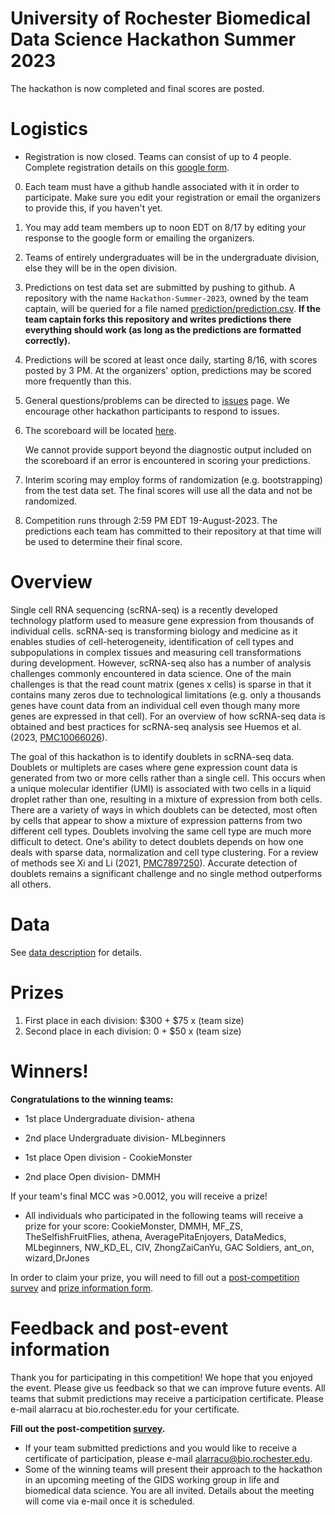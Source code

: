 # University of Rochester Biomedical Data Science Hackathon Summer 2023
The hackathon is now completed and final scores are posted.

# Logistics

- Registration is now closed.  Teams can consist of up to 4 people. Complete registration details on this [google form](https://docs.google.com/forms/d/e/1FAIpQLSdQbzq6q0RfRz4E9-r0cDUTW9a7YsMDyCOyuEtqcZaLpq0Omg/viewform). 
0.   Each team must have a github handle associated with it in order to participate.  Make sure you edit your registration or email the organizers to provide this, if you haven't yet.
1.   You may add team members up
to noon EDT on 8/17 by editing your response to the google form or emailing the organizers.
2.  Teams of entirely undergraduates will be in the undergraduate
division, else they will be in the open division.
3.  Predictions on test data set are submitted by pushing to
    github.  A repository with the name `Hackathon-Summer-2023`,
    owned by the team captain, will
    be queried for a file named [prediction/prediction.csv](prediction/prediction.csv).  **If the team captain forks this
    repository and writes predictions there everything should work
    (as long as the predictions are formatted correctly).**
2.  Predictions will be scored at least once daily, starting 8/16, with
    scores posted by 3 PM.  At
    the organizers' option, predictions may be scored more frequently
    than this.
2.  General questions/problems can be directed to [issues](https://github.com/Rochester-Biomedical-DS/Hackathon-Summer-2023/issues) page.  We encourage other hackathon participants to respond to issues.
3.  The scoreboard will be located
    [here](Leaderboard.Hackathon.2023.md).
   
    We  cannot provide support
    beyond the diagnostic output included on the scoreboard if an error is
    encountered in scoring your predictions.
5.  Interim scoring may employ forms of randomization (e.g. bootstrapping) from the test data set.  The final scores will use all the data and not be randomized.
4.  Competition runs through 2:59 PM EDT 19-August-2023.  The predictions each team has committed to their repository at that time will be used to determine their final score.

# Overview
Single cell RNA sequencing (scRNA-seq) is a recently developed technology platform used to measure gene expression from thousands of individual cells. scRNA-seq is transforming biology and medicine as it enables studies of cell-heterogeneity, identification of cell types and subpopulations in complex tissues and measuring cell transformations during development. However, scRNA-seq also has a number of analysis challenges commonly encountered in data science. One of the main challenges is that the read count matrix (genes x cells) is sparse in that it contains many zeros due to technological limitations (e.g. only a thousands genes have count data from an individual cell even though many more genes are expressed in that cell). For an overview of how scRNA-seq data is obtained and best practices for scRNA-seq analysis see Huemos et al. (2023, [PMC10066026](https://www.nature.com/articles/s41576-023-00586-w)).

The goal of this hackathon is to identify doublets in scRNA-seq data. Doublets or multiplets are cases where gene expression count data is generated from two or more cells rather than a single cell. This occurs when a unique molecular identifier (UMI) is associated with two cells in a liquid droplet rather than one, resulting in a mixture of expression from both cells. There are a variety of ways in which doublets can be detected, most often by cells that appear to show a mixture of expression patterns from two different cell types. Doublets involving the same cell type are much more difficult to detect. One's ability to detect doublets depends on how one deals with sparse data, normalization and cell type clustering. For a review of methods see Xi and Li (2021, [PMC7897250](https://doi.org/10.1016/j.cels.2020.11.008)). Accurate detection of doublets remains a significant challenge and no single method outperforms all others.

# Data
See [data description](Data.Description.md) for details.

   # Prizes
   
1.  First place in each division: $300 + $75 x (team size)
2.  Second place in each division: 0 + $50 x (team size)
  
# Winners!
**Congratulations to the winning teams:**
 * 1st place Undergraduate division- athena
 * 2nd place Undergraduate division- MLbeginners
 
 * 1st place Open division - CookieMonster 
 * 2nd place Open division- DMMH

If your team's final MCC was >0.0012, you will receive a prize! 
* All individuals who participated in the following teams will receive a prize for your score: CookieMonster, DMMH, MF_ZS, TheSelfishFruitFlies, athena, AveragePitaEnjoyers, DataMedics, MLbeginners, NW_KD_EL, CIV, ZhongZaiCanYu, GAC Soldiers, ant_on, wizard,DrJones

In order to claim your prize, you will need to fill out a [post-competition survey](https://forms.gle/7cgLDG6nPKQUc8tc9) and [prize information form](https://forms.gle/L7cHJQBXYBpy3sU37).


# Feedback and post-event information
Thank you for participating in this competition! We hope that you enjoyed the event. Please give us feedback so that we can improve future events. All teams that submit predictions may receive a participation certificate. Please e-mail alarracu at bio.rochester.edu for your certificate.

**Fill out the post-competition [survey](https://forms.gle/7cgLDG6nPKQUc8tc9).** 
* If your team submitted predictions and you would like to receive a certificate of participation, please e-mail alarracu@bio.rochester.edu. 
* Some of the winning teams will present their approach to the hackathon in an upcoming meeting of the GIDS working group in life and biomedical data science. You are all invited. Details about the meeting will come via e-mail once it is scheduled.
